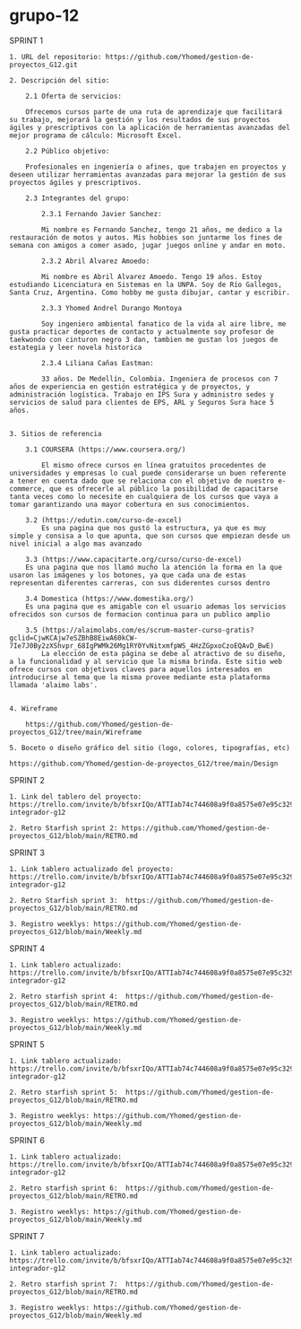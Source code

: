 # grupo-12


SPRINT 1

    1. URL del repositorio: https://github.com/Yhomed/gestion-de-proyectos_G12.git

    2. Descripción del sitio:

        2.1 Oferta de servicios:

        Ofrecemos cursos parte de una ruta de aprendizaje que facilitará su trabajo, mejorará la gestión y los resultados de sus proyectos ágiles y prescriptivos con la aplicación de herramientas avanzadas del mejor programa de cálculo: Microsoft Excel.

        2.2 Público objetivo:

        Profesionales en ingeniería o afines, que trabajen en proyectos y deseen utilizar herramientas avanzadas para mejorar la gestión de sus proyectos ágiles y prescriptivos.

        2.3 Integrantes del grupo:

            2.3.1 Fernando Javier Sanchez:

            Mi nombre es Fernando Sanchez, tengo 21 años, me dedico a la restauración de motos y autos. Mis hobbies son juntarme los fines de semana con amigos a comer asado, jugar juegos online y andar en moto.

            2.3.2 Abril Alvarez Amoedo:

            Mi nombre es Abril Alvarez Amoedo. Tengo 19 años. Estoy estudiando Licenciatura en Sistemas en la UNPA. Soy de Río Gallegos, Santa Cruz, Argentina. Como hobby me gusta dibujar, cantar y escribir.

            2.3.3 Yhomed Andrel Durango Montoya

            Soy ingeniero ambiental fanatico de la vida al aire libre, me gusta practicar deportes de contacto y actualmente soy profesor de taekwondo con cinturon negro 3 dan, tambien me gustan los juegos de estategia y leer novela historica 

            2.3.4 Liliana Cañas Eastman: 
            
            33 años. De Medellín, Colombia. Ingeniera de procesos con 7 años de experiencia en gestión estratégica y de proyectos, y administración logística. Trabajo en IPS Sura y administro sedes y servicios de salud para clientes de EPS, ARL y Seguros Sura hace 5 años.


    3. Sitios de referencia

        3.1 COURSERA (https://www.coursera.org/)

            El mismo ofrece cursos en línea gratuitos procedentes de universidades y empresas lo cual puede considerarse un buen referente a tener en cuenta dado que se relaciona con el objetivo de nuestro e-commerce, que es ofrecerle al público la posibilidad de capacitarse tanta veces como lo necesite en cualquiera de los cursos que vaya a tomar garantizando una mayor cobertura en sus conocimientos.

        3.2 (https://edutin.com/curso-de-excel)
            Es una pagina que nos gustó la estructura, ya que es muy simple y consisa a lo que apunta, que son cursos que empiezan desde un nivel inicial a algo mas avanzado

        3.3 (https://www.capacitarte.org/curso/curso-de-excel)
        Es una pagina que nos llamó mucho la atención la forma en la que usaron las imágenes y los botones, ya que cada una de estas representan diferentes carreras, con sus diderentes cursos dentro
            
        3.4 Domestica (https://www.domestika.org/) 
        Es una pagina que es amigable con el usuario ademas los servicios ofrecidos son cursos de formacion continua para un publico amplio 

        3.5 (https://alaimolabs.com/es/scrum-master-curso-gratis?gclid=CjwKCAjw7eSZBhB8EiwA60kCW-7Ie7J0By2zXShvpr_68IgPWMk26Mg1RY0YvNitxmfpWS_4HzZGpxoCzoEQAvD_BwE)
            La elección de esta página se debe al atractivo de su diseño, a la funcionalidad y al servicio que la misma brinda. Este sitio web ofrece cursos con objetivos claves para aquellos interesados en introducirse al tema que la misma provee mediante esta plataforma llamada 'alaimo labs'.


    4. Wireframe

        https://github.com/Yhomed/gestion-de-proyectos_G12/tree/main/Wireframe

    5. Boceto o diseño gráfico del sitio (logo, colores, tipografías, etc)

    https://github.com/Yhomed/gestion-de-proyectos_G12/tree/main/Design



SPRINT 2

    1. Link del tablero del proyecto: https://trello.com/invite/b/bfsxrIQo/ATTIab74c744608a9f0a8575e07e95c329ea6BA6D353/proyecto-integrador-g12

    2. Retro Starfish sprint 2: https://github.com/Yhomed/gestion-de-proyectos_G12/blob/main/RETRO.md


SPRINT 3

    1. Link tablero actualizado del proyecto: https://trello.com/invite/b/bfsxrIQo/ATTIab74c744608a9f0a8575e07e95c329ea6BA6D353/proyecto-integrador-g12

    2. Retro Starfish sprint 3:  https://github.com/Yhomed/gestion-de-proyectos_G12/blob/main/RETRO.md

    3. Registro weeklys: https://github.com/Yhomed/gestion-de-proyectos_G12/blob/main/Weekly.md


SPRINT 4

    1. Link tablero actualizado: https://trello.com/invite/b/bfsxrIQo/ATTIab74c744608a9f0a8575e07e95c329ea6BA6D353/proyecto-integrador-g12

    2. Retro starfish sprint 4:  https://github.com/Yhomed/gestion-de-proyectos_G12/blob/main/RETRO.md

    3. Registro weeklys: https://github.com/Yhomed/gestion-de-proyectos_G12/blob/main/Weekly.md


SPRINT 5

    1. Link tablero actualizado: https://trello.com/invite/b/bfsxrIQo/ATTIab74c744608a9f0a8575e07e95c329ea6BA6D353/proyecto-integrador-g12

    2. Retro starfish sprint 5:  https://github.com/Yhomed/gestion-de-proyectos_G12/blob/main/RETRO.md

    3. Registro weeklys: https://github.com/Yhomed/gestion-de-proyectos_G12/blob/main/Weekly.md


 SPRINT 6   

    1. Link tablero actualizado: https://trello.com/invite/b/bfsxrIQo/ATTIab74c744608a9f0a8575e07e95c329ea6BA6D353/proyecto-integrador-g12

    2. Retro starfish sprint 6:  https://github.com/Yhomed/gestion-de-proyectos_G12/blob/main/RETRO.md

    3. Registro weeklys: https://github.com/Yhomed/gestion-de-proyectos_G12/blob/main/Weekly.md


SPRINT 7  

    1. Link tablero actualizado: https://trello.com/invite/b/bfsxrIQo/ATTIab74c744608a9f0a8575e07e95c329ea6BA6D353/proyecto-integrador-g12

    2. Retro starfish sprint 7:  https://github.com/Yhomed/gestion-de-proyectos_G12/blob/main/RETRO.md

    3. Registro weeklys: https://github.com/Yhomed/gestion-de-proyectos_G12/blob/main/Weekly.md


